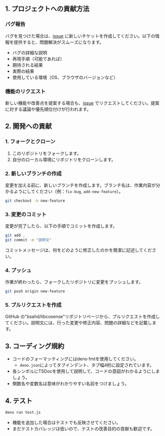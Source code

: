 ## 1. プロジェクトへの貢献方法

### バグ報告

バグを見つけた場合は、[issue](https://github.com/bsahd/libcosense/issues) に新しいチケットを作成してください。以下の情報を提供すると、問題解決がスムーズになります。

- バグの詳細な説明
- 再現手順（可能であれば）
- 期待される結果
- 実際の結果
- 使用している環境（OS、ブラウザのバージョンなど）

### 機能のリクエスト

新しい機能や改善点を提案する場合も、[issue](https://github.com/bsahd/libcosense/issues) でリクエストしてください。提案に対する議論や優先順位付けが行われます。

## 2. 開発への貢献

### 1. フォークとクローン

1. このリポジトリをフォークします。
2. 自分のローカル環境にリポジトリをクローンします。

### 2. 新しいブランチの作成

変更を加える前に、新しいブランチを作成します。ブランチ名は、作業内容が分かるようにしてください（例：`fix-bug`, `add-new-feature`）。

```bash
git checkout -b new-feature
```

### 3. 変更のコミット

変更が完了したら、以下の手順でコミットを作成します。

```bash
git add .
git commit -m "説明文"
```

コミットメッセージは、何をどのように修正したのかを簡潔に記述してください。

### 4. プッシュ

作業が終わったら、フォークしたリポジトリに変更をプッシュします。

```bash
git push origin new-feature
```

### 5. プルリクエストを作成

GitHub の"bsahd/libcosense"リポジトリページから、プルリクエストを作成してください。説明文には、行った変更や修正内容、問題の詳細などを記載します。

## 3. コーディング規約

- コードのフォーマッティングにはdeno fmtを使用してください。
  - `deno.json`によってタブインデント、タブ幅4桁に設定されています。
- 各シンボルにTSDocを使用して説明して、コードの意図がわかるようにしましょう。
- 関数名や変数名は意味がわかりやすい名前をつけましょう。

## 4. テスト

```bash
deno run test.js
```

- 機能を追加した場合はテストでも反映させてください。
- まだテストカバレッジは低いので、テストの改善目的の貢献も歓迎です。
